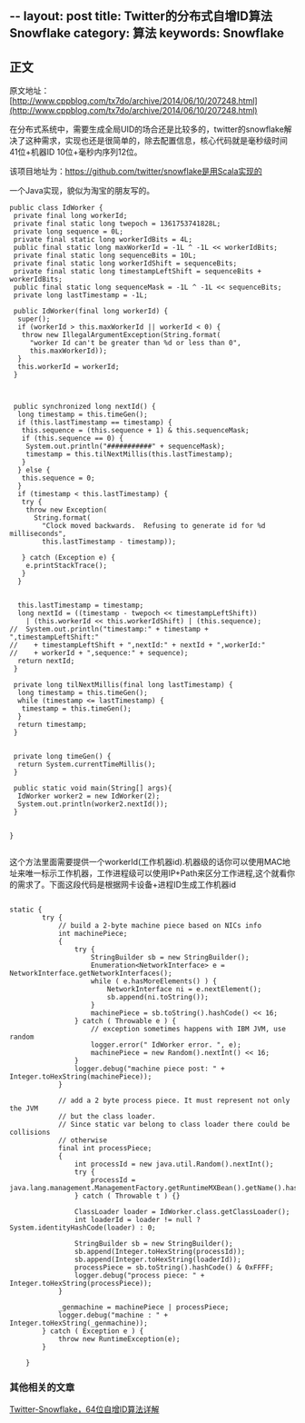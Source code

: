 --
layout: post
title: Twitter的分布式自增ID算法Snowflake
category: 算法
keywords: Snowflake
--- 

## 正文

原文地址：[http://www.cppblog.com/tx7do/archive/2014/06/10/207248.html](http://www.cppblog.com/tx7do/archive/2014/06/10/207248.html)


在分布式系统中，需要生成全局UID的场合还是比较多的，twitter的snowflake解决了这种需求，实现也还是很简单的，除去配置信息，核心代码就是毫秒级时间41位+机器ID 10位+毫秒内序列12位。

该项目地址为：https://github.com/twitter/snowflake是用Scala实现的


一个Java实现，貌似为淘宝的朋友写的。

```
public class IdWorker {
 private final long workerId;
 private final static long twepoch = 1361753741828L;
 private long sequence = 0L;
 private final static long workerIdBits = 4L;
 public final static long maxWorkerId = -1L ^ -1L << workerIdBits;
 private final static long sequenceBits = 10L;
 private final static long workerIdShift = sequenceBits;
 private final static long timestampLeftShift = sequenceBits + workerIdBits;
 public final static long sequenceMask = -1L ^ -1L << sequenceBits;
 private long lastTimestamp = -1L;

 public IdWorker(final long workerId) {
  super();
  if (workerId > this.maxWorkerId || workerId < 0) {
   throw new IllegalArgumentException(String.format(
     "worker Id can't be greater than %d or less than 0",
     this.maxWorkerId));
  }
  this.workerId = workerId;
 }

 

 public synchronized long nextId() {
  long timestamp = this.timeGen();
  if (this.lastTimestamp == timestamp) {
   this.sequence = (this.sequence + 1) & this.sequenceMask;
   if (this.sequence == 0) {
    System.out.println("###########" + sequenceMask);
    timestamp = this.tilNextMillis(this.lastTimestamp);
   }
  } else {
   this.sequence = 0;
  }
  if (timestamp < this.lastTimestamp) {
   try {
    throw new Exception(
      String.format(
        "Clock moved backwards.  Refusing to generate id for %d milliseconds",
        this.lastTimestamp - timestamp));

   } catch (Exception e) {
    e.printStackTrace();
   }
  }

 
  this.lastTimestamp = timestamp;
  long nextId = ((timestamp - twepoch << timestampLeftShift))
    | (this.workerId << this.workerIdShift) | (this.sequence);
//  System.out.println("timestamp:" + timestamp + ",timestampLeftShift:"
//    + timestampLeftShift + ",nextId:" + nextId + ",workerId:"
//    + workerId + ",sequence:" + sequence);
  return nextId;
 }

 private long tilNextMillis(final long lastTimestamp) {
  long timestamp = this.timeGen();
  while (timestamp <= lastTimestamp) {
   timestamp = this.timeGen();
  }
  return timestamp;
 }

 
 private long timeGen() {
  return System.currentTimeMillis();
 }
  
 public static void main(String[] args){
  IdWorker worker2 = new IdWorker(2);
  System.out.println(worker2.nextId());
 }


}


```


这个方法里面需要提供一个workerId(工作机器id).机器级的话你可以使用MAC地址来唯一标示工作机器，工作进程级可以使用IP+Path来区分工作进程,这个就看你的需求了。下面这段代码是根据网卡设备+进程ID生成工作机器id

```

static {
		try {
			// build a 2-byte machine piece based on NICs info
			int machinePiece;
			{
				try {
					StringBuilder sb = new StringBuilder();
					Enumeration<NetworkInterface> e = NetworkInterface.getNetworkInterfaces();
					while ( e.hasMoreElements() ) {
						NetworkInterface ni = e.nextElement();
						sb.append(ni.toString());
					}
					machinePiece = sb.toString().hashCode() << 16;
				} catch ( Throwable e ) {
					// exception sometimes happens with IBM JVM, use random
					logger.error(" IdWorker error. ", e);
					machinePiece = new Random().nextInt() << 16;
				}
				logger.debug("machine piece post: " + Integer.toHexString(machinePiece));
			}

			// add a 2 byte process piece. It must represent not only the JVM
			// but the class loader.
			// Since static var belong to class loader there could be collisions
			// otherwise
			final int processPiece;
			{
				int processId = new java.util.Random().nextInt();
				try {
					processId = java.lang.management.ManagementFactory.getRuntimeMXBean().getName().hashCode();
				} catch ( Throwable t ) {}

				ClassLoader loader = IdWorker.class.getClassLoader();
				int loaderId = loader != null ? System.identityHashCode(loader) : 0;

				StringBuilder sb = new StringBuilder();
				sb.append(Integer.toHexString(processId));
				sb.append(Integer.toHexString(loaderId));
				processPiece = sb.toString().hashCode() & 0xFFFF;
				logger.debug("process piece: " + Integer.toHexString(processPiece));
			}

			_genmachine = machinePiece | processPiece;
			logger.debug("machine : " + Integer.toHexString(_genmachine));
		} catch ( Exception e ) {
			throw new RuntimeException(e);
		}

	}
```


### 其他相关的文章
[Twitter-Snowflake，64位自增ID算法详解](http://www.lanindex.com/twitter-snowflake%EF%BC%8C64%E4%BD%8D%E8%87%AA%E5%A2%9Eid%E7%AE%97%E6%B3%95%E8%AF%A6%E8%A7%A3/)

